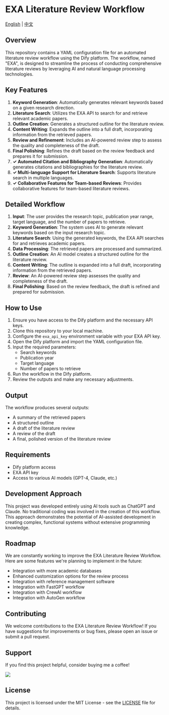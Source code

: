 # EXA Literature Review Workflow

[English](README.md) | [中文](README_CN.md)

## Overview

This repository contains a YAML configuration file for an automated literature review workflow using the Dify platform. The workflow, named "EXA", is designed to streamline the process of conducting comprehensive literature reviews by leveraging AI and natural language processing technologies.

## Key Features

1. **Keyword Generation**: Automatically generates relevant keywords based on a given research direction.
2. **Literature Search**: Utilizes the EXA API to search for and retrieve relevant academic papers.
3. **Outline Creation**: Generates a structured outline for the literature review.
4. **Content Writing**: Expands the outline into a full draft, incorporating information from the retrieved papers.
5. **Review and Refinement**: Includes an AI-powered review step to assess the quality and completeness of the draft.
6. **Final Polishing**: Refines the draft based on the review feedback and prepares it for submission.
7. **✓ Automated Citation and Bibliography Generation**: Automatically generates citations and bibliographies for the literature review.
8. **✓ Multi-language Support for Literature Search**: Supports literature search in multiple languages.
9. **✓ Collaborative Features for Team-based Reviews**: Provides collaborative features for team-based literature reviews.

## Detailed Workflow

1. **Input**: The user provides the research topic, publication year range, target language, and the number of papers to retrieve.
2. **Keyword Generation**: The system uses AI to generate relevant keywords based on the input research topic.
3. **Literature Search**: Using the generated keywords, the EXA API searches for and retrieves academic papers.
4. **Data Processing**: The retrieved papers are processed and summarized.
5. **Outline Creation**: An AI model creates a structured outline for the literature review.
6. **Content Writing**: The outline is expanded into a full draft, incorporating information from the retrieved papers.
7. **Review**: An AI-powered review step assesses the quality and completeness of the draft.
8. **Final Polishing**: Based on the review feedback, the draft is refined and prepared for submission.

## How to Use

1. Ensure you have access to the Dify platform and the necessary API keys.
2. Clone this repository to your local machine.
3. Configure the `exa_api_key` environment variable with your EXA API key.
4. Open the Dify platform and import the YAML configuration file.
5. Input the required parameters:
   - Search keywords
   - Publication year
   - Target language
   - Number of papers to retrieve
6. Run the workflow in the Dify platform.
7. Review the outputs and make any necessary adjustments.

## Output

The workflow produces several outputs:
- A summary of the retrieved papers
- A structured outline
- A draft of the literature review
- A review of the draft
- A final, polished version of the literature review

## Requirements

- Dify platform access
- EXA API key
- Access to various AI models (GPT-4, Claude, etc.)

## Development Approach

This project was developed entirely using AI tools such as ChatGPT and Claude. No traditional coding was involved in the creation of this workflow. This approach demonstrates the potential of AI-assisted development in creating complex, functional systems without extensive programming knowledge.

## Roadmap

We are constantly working to improve the EXA Literature Review Workflow. Here are some features we're planning to implement in the future:

- Integration with more academic databases
- Enhanced customization options for the review process
- Integration with reference management software
- Integration with FastGPT workflow
- Integration with CrewAI workflow
- Integration with AutoGen workflow

## Contributing

We welcome contributions to the EXA Literature Review Workflow! If you have suggestions for improvements or bug fixes, please open an issue or submit a pull request.

## Support

If you find this project helpful, consider buying me a coffee!

<a href="https://www.buymeacoffee.com/chicongliau"><img src="https://img.buymeacoffee.com/button-api/?text=Buy me a coffee&emoji=&slug=chicongliau&button_colour=FFDD00&font_colour=000000&font_family=Bree&outline_colour=000000&coffee_colour=ffffff" /></a>

## License

This project is licensed under the MIT License - see the [LICENSE](LICENSE) file for details.